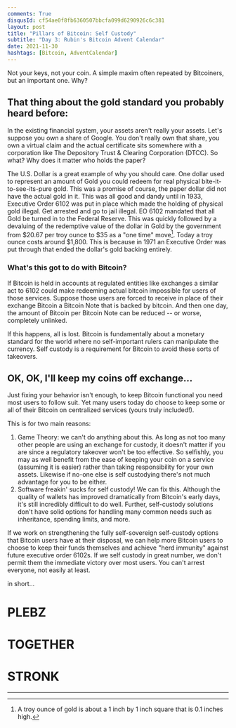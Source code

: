 ```yaml
---
comments: True
disqusId: cf54ae0f8fb6360507bbcfa099d6290926c6c381
layout: post
title: "Pillars of Bitcoin: Self Custody"
subtitle: "Day 3: Rubin's Bitcoin Advent Calendar"
date: 2021-11-30
hashtags: [Bitcoin, AdventCalendar]
---
```

Not your keys, not your coin. A simple maxim often repeated by Bitcoiners, but
an important one. Why?

## That thing about the gold standard you probably heard before:

In the existing financial system, your assets aren't really your assets. Let's
suppose you own a share of Google. You don't really own that share, you own a
virtual claim and the actual certificate sits somewhere with a corporation like
The Depository Trust & Clearing Corporation (DTCC). So what? Why does it matter
who holds the paper?

The U.S. Dollar is a great example of why you should care. One dollar used to
represent an amount of Gold you could redeem for real physical
bite-it-to-see-its-pure gold. This was a promise of course, the paper dollar did
not have the actual gold in it. This was all good and dandy until in 1933,
Executive Order 6102 was put in place which made the holding of physical gold
illegal. Get arrested and go to jail illegal. EO 6102 mandated that all Gold be
turned in to the Federal Reserve. This was quickly followed by a devaluing of
the redemptive value of the dollar in Gold by the government from $20.67 per
troy ounce to $35 as a "one time" move[^troy]. Today a troy ounce costs around
$1,800. This is because in 1971 an Executive Order was put through that ended
the dollar's gold backing entirely.

### What's this got to do with Bitcoin?

If Bitcoin is held in accounts at regulated entities like exchanges a similar
act to 6102 could make redeeming actual bitcoin impossible for users of those
services. Suppose those users are forced to receive in place of their exchange
Bitcoin a Bitcoin Note that is backed by bitcoin. And then one day, the amount
of Bitcoin per Bitcoin Note can be reduced
-- or worse, completely unlinked.

If this happens, all is lost. Bitcoin is fundamentally about a monetary standard
for the world where no self-important rulers can manipulate the currency. Self
custody is a requirement for Bitcoin to avoid these sorts of takeovers. 

## OK, OK, I'll keep my coins off exchange...
Just fixing your behavior isn't enough, to keep Bitcoin functional you need most
users to follow suit.  Yet many users today do choose to keep some or all of
their Bitcoin on centralized services (yours truly included!). 

This is for two main reasons:

1. Game Theory: we can't do anything about this.  As long as not too many other
people are using an exchange for custody, it doesn't matter if you are since a
regulatory takeover won't be too effective. So selfishly, you may as well
benefit from the ease of keeping your coin on a service (assuming it is easier)
rather than taking responsibility for your own assets. Likewise if no-one else
is self custodying there's not much advantage for you to be either.
2. Software freakin' sucks for self custody! We can fix this. Although the
quality of wallets has improved dramatically from Bitcoin's early days, it's
still incredibly difficult to do well. Further, self-custody solutions don't
have solid options for handling many common needs such as inheritance, spending
limits, and more.

If we work on strengthening the fully self-sovereign self-custody options that
Bitcoin users have at their disposal, we can help more Bitcoin users to choose
to keep their funds themselves and achieve "herd immunity" against future
executive order 6102s. If we self custody in great number, we don't permit them
the immediate victory over most users. You can't arrest everyone, not easily at
least.

in short...

# PLEBZ
# TOGETHER
# STRONK

<hr>

[^troy]: A troy ounce of gold is about a 1 inch by 1 inch square that is 0.1 inches high.